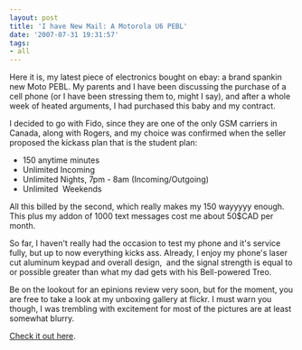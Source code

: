 ```yaml
---
layout: post
title: 'I have New Mail: A Motorola U6 PEBL'
date: '2007-07-31 19:31:57'
tags:
- all
---
```


Here it is, my latest piece of electronics bought on ebay: a brand spankin new Moto PEBL. My parents and I have been discussing the purchase of a cell phone (or I have been stressing them to, might I say), and after a whole week of heated arguments, I had purchased this baby and my contract.

I decided to go with Fido, since they are one of the only GSM carriers in Canada, along with Rogers, and my choice was confirmed when the seller proposed the kickass plan that is the student plan:
<ul>
	<li>150 anytime minutes</li>
	<li>Unlimited Incoming</li>
	<li>Unlimited Nights, 7pm - 8am (Incoming/Outgoing)</li>
	<li>Unlimited  Weekends</li>
</ul>
All this billed by the second, which really makes my 150 wayyyyy enough. This plus my addon of 1000 text messages cost me about 50$CAD per month.

So far, I haven't really had the occasion to test my phone and it's service fully, but up to now everything kicks ass. Already, I enjoy my phone's laser cut aluminum keypad and overall design,  and the signal strength is equal to or possible greater than what my dad gets with his Bell-powered Treo.

Be on the lookout for an epinions review very soon, but for the moment, you are free to take a look at my unboxing gallery at flickr. I must warn you though, I was trembling with excitement for most of the pictures are at least somewhat blurry.

<a href="http://flickr.com/photos/maximerousseau/sets/72157601126711377/">Check it out here</a>.